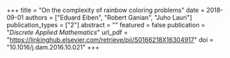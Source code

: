 +++
title = "On the complexity of rainbow coloring problems"
date = 2018-09-01
authors = ["Eduard Eiben", "Robert Ganian", "Juho Lauri"]
publication_types = ["2"]
abstract = ""
featured = false
publication = "*Discrete Applied Mathematics*"
url_pdf = "https://linkinghub.elsevier.com/retrieve/pii/S0166218X16304917"
doi = "10.1016/j.dam.2016.10.021"
+++


